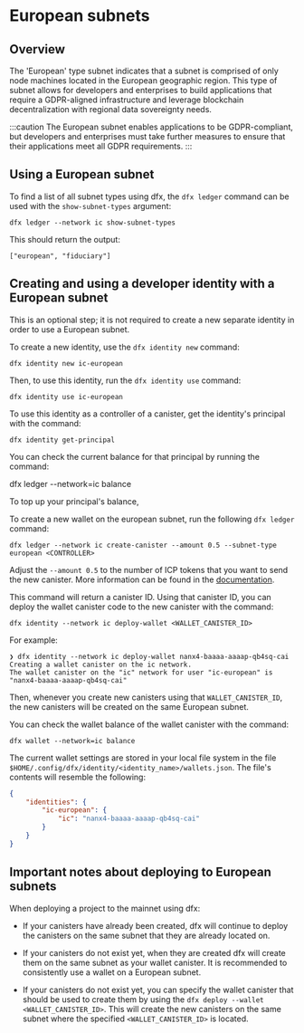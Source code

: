 # European subnets

## Overview

The 'European' type subnet indicates that a subnet is comprised of only node machines located in the European geographic region. This type of subnet allows for developers and enterprises to build applications that require a GDPR-aligned infrastructure and leverage blockchain decentralization with regional data sovereignty needs.

:::caution
The European subnet enables applications to be GDPR-compliant, but developers and enterprises must take further measures to ensure that their applications meet all GDPR requirements.
:::

## Using a European subnet

To find a list of all subnet types using dfx, the `dfx ledger` command can be used with the `show-subnet-types` argument:

```
dfx ledger --network ic show-subnet-types
```

This should return the output:

```
["european", "fiduciary"]
```

## Creating and using a developer identity with a European subnet

This is an optional step; it is not required to create a new separate identity in order to use a European subnet.

To create a new identity, use the `dfx identity new` command:

```
dfx identity new ic-european
```

Then, to use this identity, run the `dfx identity use` command:

```
dfx identity use ic-european
```

To use this identity as a controller of a canister, get the identity's principal with the command:

```
dfx identity get-principal
```

You can check the current balance for that principal by running the command:

dfx ledger --network=ic balance

To top up your principal's balance, 

To create a new wallet on the european subnet, run the following `dfx ledger` command:

```
dfx ledger --network ic create-canister --amount 0.5 --subnet-type european <CONTROLLER>
```

Adjust the `--amount 0.5` to the number of ICP tokens that you want to send the new canister. More information can be found in the [documentation](/docs/current/references/cli-reference/dfx-ledger/#options). 

This command will return a canister ID. Using that canister ID, you can deploy the wallet canister code to the new canister with the command:

```
dfx identity --network ic deploy-wallet <WALLET_CANISTER_ID>
```

For example:

```
❯ dfx identity --network ic deploy-wallet nanx4-baaaa-aaaap-qb4sq-cai
Creating a wallet canister on the ic network.
The wallet canister on the "ic" network for user "ic-european" is "nanx4-baaaa-aaaap-qb4sq-cai"
```

Then, whenever you create new canisters using that `WALLET_CANISTER_ID`, the new canisters will be created on the same European subnet.

You can check the wallet balance of the wallet canister with the command:

```
dfx wallet --network=ic balance
```

The current wallet settings are stored in your local file system in the file `$HOME/.config/dfx/identity/<identity_name>/wallets.json`. The file's contents will resemble the following:

```json
{
    "identities": {
        "ic-european": {
            "ic": "nanx4-baaaa-aaaap-qb4sq-cai"
        }
    }
}
```

## Important notes about deploying to European subnets

When deploying a project to the mainnet using dfx:

- If your canisters have already been created, dfx will continue to deploy the canisters on the same subnet that they are already located on.

- If your canisters do not exist yet, when they are created dfx will create them on the same subnet as your wallet canister. It is recommended to consistently use a wallet on a European subnet. 

- If your canisters do not exist yet, you can specify the wallet canister that should be used to create them by using the `dfx deploy --wallet <WALLET_CANISTER_ID>`. This will create the new canisters on the same subnet where the specified `<WALLET_CANISTER_ID>` is located.